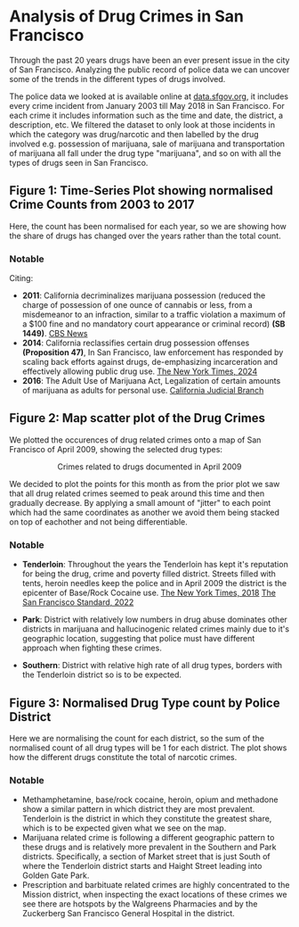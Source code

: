 <h1> Analysis of Drug Crimes in San Francisco </h1>

Through the past 20 years drugs have been an ever present issue in the city of San Francisco. Analyzing the public record of police data we can uncover some of the trends in the different types of drugs involved. 

The police data we looked at is available online at <a href="https://data.sfgov.org/Public-Safety/Police-Department-Incident-Reports-Historical-2003/tmnf-yvry/about_data" target="_blank">data.sfgov.org</a>, it includes every crime incident from January 2003 till May 2018 in San Francisco. For each crime it includes information such as the time and date, the district, a description, etc. We filtered the dataset to only look at those incidents in which the category was drug/narcotic and then labelled by the drug involved e.g. possession of marijuana, sale of marijuana and transportation of marijuana all fall under the drug type "marijuana", and so on with all the types of drugs seen in San Francisco.

## Figure 1: Time-Series Plot showing normalised Crime Counts from 2003 to 2017

<object type="text/html" data="{{ site.baseurl }}/SF_Plots/TimeSeries.html" width="1200" height="400" style="border: none; padding: 0; width:80%; height:50vw"></object>

Here, the count has been normalised for each year, so we are showing how the share of drugs has changed over the years rather than the total count.

### Notable 
Citing: 
* **2011**: California decriminalizes marijuana possession (reduced the charge of possession of one ounce of cannabis or less, from a misdemeanor to an infraction, similar to a traffic violation a maximum of a $100 fine and no mandatory court appearance or criminal record) **(SB 1449)**. [CBS News](https://www.cbsnews.com/texas/news/california-governor-signs-marijuana-decriminalization-bill/)
* **2014**: California reclassifies certain drug possession offenses **(Proposition 47)**, In San Francisco, law enforcement has responded by scaling back efforts against drugs, de-emphasizing incarceration and effectively allowing public drug use. [The New York Times, 2024](https://www.nytimes.com/2024/01/31/upshot/san-francisco-drug-crisis.html)
* **2016**: The Adult Use of Marijuana Act, Legalization of certain amounts of marijuana as adults for personal use. [California Judicial Branch](https://www.courts.ca.gov/prop64.htm) 

## Figure 2: Map scatter plot of the Drug Crimes

We plotted the occurences of drug related crimes onto a map of San Francisco of April 2009, showing the selected drug types: 

<center><span style="font-size: 12px; font-weight: bold;"></span>Crimes related to drugs documented in April 2009</center>
<object type="text/html" data="{{ site.baseurl }}/SF_Plots/scatterplot_layer.html"  width="1200" height="400" style="border: none; padding: 0; width:80%; height:50vw"></object>

We decided to plot the points for this month as from the prior plot we saw that all drug related crimes seemed to peak around this time and then gradually decrease. By applying a small amount of "jitter" to each point which had the same coordinates as another we avoid them being stacked on top of eachother and not being differentiable.

### Notable 
* **Tenderloin**: Throughout the years the Tenderloin has kept it's reputation for being the drug, crime and poverty filled district. Streets filled with tents, heroin needles keep the police and in April 2009 the district is the epicenter of Base/Rock Cocaine use. [The New York Times, 2018](https://www.nytimes.com/2024/01/31/upshot/san-francisco-drug-crisis.html) [The San Francisco Standard, 2022](https://sfstandard.com/2022/10/20/how-serious-is-tenderloins-drug-problem-heres-what-city-data-says/)

* **Park**: District with relatively low numbers in drug abuse dominates other districts in marijuana and hallucinogenic related crimes mainly due to it's geographic location, suggesting that police must have different approach when fighting these crimes.

* **Southern**: District with relative high rate of all drug types, borders with the Tenderloin district so is to be expected.
 
## Figure 3: Normalised Drug Type count by Police District

<object type="text/html" data="{{ site.baseurl }}/SF_Plots/DistrictDrugs.html"  width="1200" height="400" style="border: none; padding: 0; width:80%; height:50vw"></object>

Here we are normalising the count for each district, so the sum of the normalised count of all drug types will be 1 for each district. The plot shows how the different drugs constitute the total of narcotic crimes.

### Notable 
* Methamphetamine, base/rock cocaine, heroin, opium and methadone show a similar pattern in which district they are most prevalent. Tenderloin is the district in which they constitute the greatest share, which is to be expected given what we see on the map.
* Marijuana related crime is following a different geographic pattern to these drugs and is relatively more prevalent in the Southern and Park districts. Specifically, a section of Market street that is just South of where the Tenderloin district starts and Haight Street leading into Golden Gate Park.
* Prescription and barbituate related crimes are highly concentrated to the Mission district, when inspecting the exact locations of these crimes we see there are hotspots by the Walgreens Pharmacies and by the Zuckerberg San Francisco General Hospital in the district.

